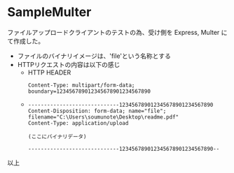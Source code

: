 # SampleMulter
ファイルアップロードクライアントのテストの為、受け側を Express, Multer にて作成した。  
- ファイルのバイナリイメージは、'file'という名称とする
- HTTPリクエストの内容は以下の感じ
  + HTTP HEADER
    ```
    Content-Type: multipart/form-data; boundary=123456789012345678901234567890
    ```
  +
    ```
    -----------------------------123456789012345678901234567890
    Content-Disposition: form-data; name="file"; filename="C:\Users\soumunote\Desktop\readme.pdf"
    Content-Type: application/upload

    (ここにバイナリデータ)

    -----------------------------123456789012345678901234567890--
    ```
以上
